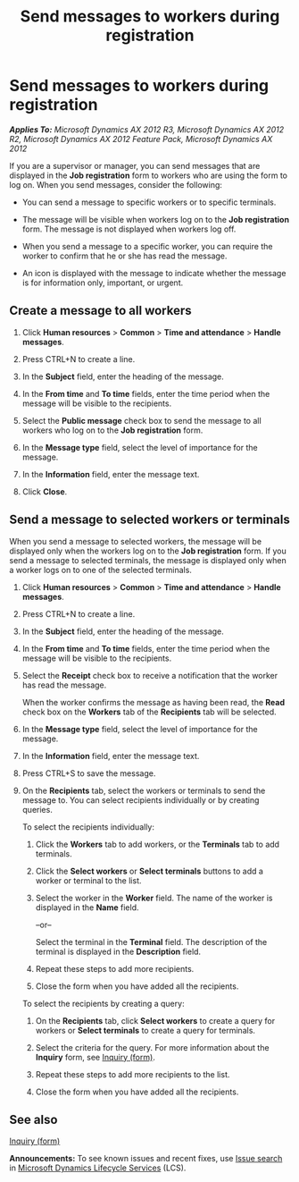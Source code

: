 ﻿---
title: Send messages to workers during registration
TOCTitle: Send messages to workers during registration
ms:assetid: bab8b6db-f7f9-437c-9227-31fbfacb5045
ms:mtpsurl: https://technet.microsoft.com/en-us/library/Aa498857(v=AX.60)
ms:contentKeyID: 36059128
ms.date: 04/18/2014
mtps_version: v=AX.60
---

# Send messages to workers during registration 


_**Applies To:** Microsoft Dynamics AX 2012 R3, Microsoft Dynamics AX 2012 R2, Microsoft Dynamics AX 2012 Feature Pack, Microsoft Dynamics AX 2012_

If you are a supervisor or manager, you can send messages that are displayed in the **Job registration** form to workers who are using the form to log on. When you send messages, consider the following:

  - You can send a message to specific workers or to specific terminals.

  - The message will be visible when workers log on to the **Job registration** form. The message is not displayed when workers log off.

  - When you send a message to a specific worker, you can require the worker to confirm that he or she has read the message.

  - An icon is displayed with the message to indicate whether the message is for information only, important, or urgent.

## Create a message to all workers

1.  Click **Human resources** \> **Common** \> **Time and attendance** \> **Handle messages**.

2.  Press CTRL+N to create a line.

3.  In the **Subject** field, enter the heading of the message.

4.  In the **From time** and **To time** fields, enter the time period when the message will be visible to the recipients.

5.  Select the **Public message** check box to send the message to all workers who log on to the **Job registration** form.

6.  In the **Message type** field, select the level of importance for the message.

7.  In the **Information** field, enter the message text.

8.  Click **Close**.

## Send a message to selected workers or terminals

When you send a message to selected workers, the message will be displayed only when the workers log on to the **Job registration** form. If you send a message to selected terminals, the message is displayed only when a worker logs on to one of the selected terminals.

1.  Click **Human resources** \> **Common** \> **Time and attendance** \> **Handle messages**.

2.  Press CTRL+N to create a line.

3.  In the **Subject** field, enter the heading of the message.

4.  In the **From time** and **To time** fields, enter the time period when the message will be visible to the recipients.

5.  Select the **Receipt** check box to receive a notification that the worker has read the message.
    
    When the worker confirms the message as having been read, the **Read** check box on the **Workers** tab of the **Recipients** tab will be selected.

6.  In the **Message type** field, select the level of importance for the message.

7.  In the **Information** field, enter the message text.

8.  Press CTRL+S to save the message.

9.  On the **Recipients** tab, select the workers or terminals to send the message to. You can select recipients individually or by creating queries.
    
    To select the recipients individually:
    
    1.  Click the **Workers** tab to add workers, or the **Terminals** tab to add terminals.
    
    2.  Click the **Select workers** or **Select terminals** buttons to add a worker or terminal to the list.
    
    3.  Select the worker in the **Worker** field. The name of the worker is displayed in the **Name** field.
        
        –or–
        
        Select the terminal in the **Terminal** field. The description of the terminal is displayed in the **Description** field.
    
    4.  Repeat these steps to add more recipients.
    
    5.  Close the form when you have added all the recipients.
    
    To select the recipients by creating a query:
    
    1.  On the **Recipients** tab, click **Select workers** to create a query for workers or **Select terminals** to create a query for terminals.
    
    2.  Select the criteria for the query. For more information about the **Inquiry** form, see [Inquiry (form)](https://technet.microsoft.com/en-us/library/aa575929\(v=ax.60\)).
    
    3.  Repeat these steps to add more recipients to the list.
    
    4.  Close the form when you have added all the recipients.

## See also

[Inquiry (form)](https://technet.microsoft.com/en-us/library/aa575929\(v=ax.60\))

  
**Announcements:** To see known issues and recent fixes, use [Issue search](http://go.microsoft.com/fwlink/?linkid=389258) in [Microsoft Dynamics Lifecycle Services](http://go.microsoft.com/fwlink/?linkid=306505) (LCS).

